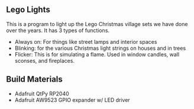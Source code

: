 ## Lego Lights
This is a program to light up the Lego Christmas village sets we have done over the years.  It has 3 types of functions. 
- Always on: For things like street lamps and interior spaces
- Blinking: for the various Christmas light strings on houses and in trees
- Flicker:  This is for simulating a flame.  Used in window candles, wall sconses, and fireplaces.

## Build Materials
- Adafruit QtPy RP2040
- Adafruit AW9523 GPIO expander w/ LED driver
